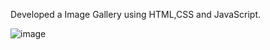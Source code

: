 Developed a Image Gallery using HTML,CSS and JavaScript. 

![image](https://github.com/user-attachments/assets/e6acdc02-8a6a-4482-912c-7012a8d9bdda)

